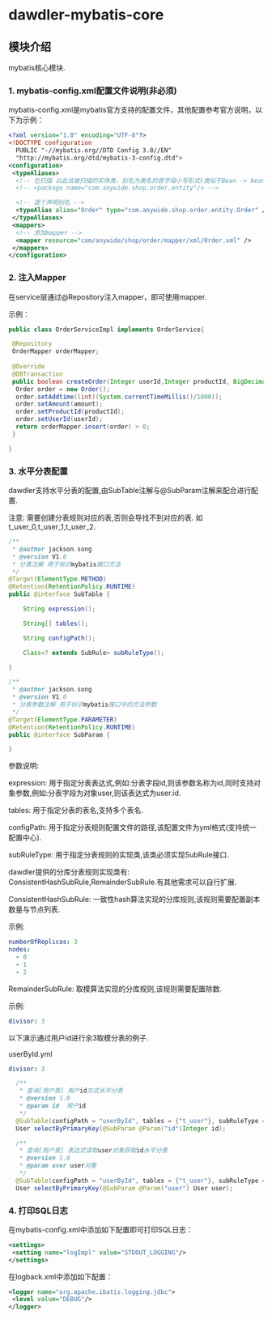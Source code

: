 # dawdler-mybatis-core

## 模块介绍

mybatis核心模块.

### 1. mybatis-config.xml配置文件说明(非必须)

mybatis-config.xml是mybatis官方支持的配置文件，其他配置参考官方说明，以下为示例：

```xml
<?xml version="1.0" encoding="UTF-8"?>
<!DOCTYPE configuration
  PUBLIC "-//mybatis.org//DTD Config 3.0//EN"
  "http://mybatis.org/dtd/mybatis-3-config.dtd">
<configuration>
 <typeAliases>
  <!-- 包扫描 以此法被扫描的实体类，别名为类名的首字母小写形式(类似于Bean -> bean) -->
  <!-- <package name="com.anywide.shop.order.entity"/> -->

  <!-- 逐个声明别名 -->
  <typeAlias alias="Order" type="com.anywide.shop.order.entity.Order" />
 </typeAliases>
 <mappers>
  <!-- 添加mapper -->
  <mapper resource="com/anywide/shop/order/mapper/xml/Order.xml" />
 </mappers>
</configuration>
```

### 2. 注入Mapper

在service层通过@Repository注入mapper，即可使用mapper.

示例：

```java
public class OrderServiceImpl implements OrderService{

 @Repository
 OrderMapper orderMapper;
 
 @Override
 @DBTransaction
 public boolean createOrder(Integer userId,Integer productId, BigDecimal amount) {
  Order order = new Order();
  order.setAddtime((int)(System.currentTimeMillis()/1000));
  order.setAmount(amount);
  order.setProductId(productId);
  order.setUserId(userId);
  return orderMapper.insert(order) > 0;
 }

}
```

### 3. 水平分表配置

dawdler支持水平分表的配置,由SubTable注解与@SubParam注解来配合进行配置.

注意: 需要创建分表规则对应的表,否则会导找不到对应的表. 如 t_user_0,t_user_1,t_user_2.

```java
/**
 * @author jackson.song
 * @version V1.0
 * 分表注解 用于标识mybatis接口方法
 */
@Target(ElementType.METHOD)
@Retention(RetentionPolicy.RUNTIME)
public @interface SubTable {

	String expression();

	String[] tables();

	String configPath();

	Class<? extends SubRule> subRuleType();

}
```

```java
/**
 * @author jackson.song
 * @version V1.0
 * 分表参数注解 用于标识mybatis接口中的方法参数
 */
@Target(ElementType.PARAMETER)
@Retention(RetentionPolicy.RUNTIME)
public @interface SubParam {

}
```

参数说明:

expression: 用于指定分表表达式,例如:分表字段id,则该参数名称为id,同时支持对象参数,例如:分表字段为对象user,则该表达式为user.id.

tables: 用于指定分表的表名,支持多个表名.

configPath: 用于指定分表规则配置文件的路径,该配置文件为yml格式(支持统一配置中心).

subRuleType: 用于指定分表规则的实现类,该类必须实现SubRule接口.


dawdler提供的分库分表规则实现类有: ConsistentHashSubRule,RemainderSubRule.有其他需求可以自行扩展.

ConsistentHashSubRule: 一致性hash算法实现的分库规则,该规则需要配置副本数量与节点列表.

示例: 

```yml
numberOfReplicas: 3
nodes: 
  - 0
  - 1
  - 2
```

RemainderSubRule: 取模算法实现的分库规则,该规则需要配置除数.

示例:

```yml
divisor: 3
```

以下演示通过用户id进行余3取模分表的例子.

userById.yml

```yml
divisor: 3
```

```java
  /** 
   * 查询[用户表] 用户id方式水平分表
   * @version 1.0
   * @param id	用户id
   */
  @SubTable(configPath = "userById", tables = {"t_user"}, subRuleType = RemainderSubRule.class, expression = "id")
  User selectByPrimaryKey(@SubParam @Param("id")Integer id);

  /** 
   * 查询[用户表] 表达式读取user对象获取id水平分表
   * @version 1.0
   * @param user user对象
   */
  @SubTable(configPath = "userById", tables = {"t_user"}, subRuleType = RemainderSubRule.class, expression = "user.id")
  User selectByPrimaryKey(@SubParam @Param("user") User user);
```

### 4. 打印SQL日志

在mybatis-config.xml中添加如下配置即可打印SQL日志：

```xml
<settings>
 <setting name="logImpl" value="STDOUT_LOGGING"/>
</settings>
```

在logback.xml中添加如下配置：

```xml
<logger name="org.apache.ibatis.logging.jdbc">
 <level value="DEBUG"/>
</logger>
```
